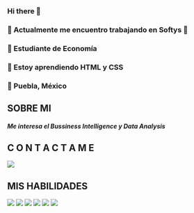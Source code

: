 ### Hi there 👋



 ### 💼 Actualmente me encuentro trabajando en Softys 💙
### 📝 Estudiante de Economía
### 🌱 Estoy aprendiendo HTML y CSS
 ### 📍  Puebla, México

 ## SOBRE MI
 ##### Me interesa el Bussiness Intelligence y Data Analysis


## C O N T A C T A M E 
<img src="https://img.shields.io/badge/LinkedIn-0077B5?style=for-the-badge&logo=linkedin&logoColor=white}" />


## MIS HABILIDADES
<img src="https://img.shields.io/badge/Microsoft_Excel-217346?style=for-the-badge&logo=microsoft-excel&logoColor=white" />
<img src="https://img.shields.io/badge/R-276DC3?style=for-the-badge&logo=r&logoColor=white" />
<img src="https://img.shields.io/badge/HTML5-E34F26?style=for-the-badge&logo=html5&logoColor=white" />
<img src="https://img.shields.io/badge/CSS3-1572B6?style=for-the-badge&logo=css3&logoColor=white" />
<img src=" https://img.shields.io/badge/Visual_Studio_Code-0078D4?style=for-the-badge&logo=visual%20studio%20code&logoColor=white" />
<img src=" https://img.shields.io/badge/RStudio-75AADB?style=for-the-badge&logo=RStudio&logoColor=white" />





	







 



 

 
